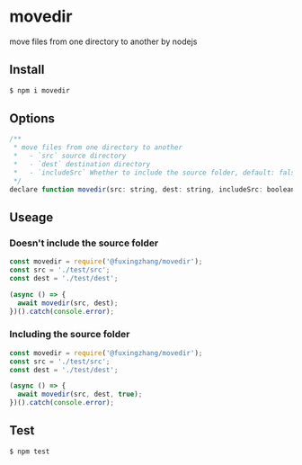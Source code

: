 # movedir
move files from one directory to another by nodejs

## Install

```sh
$ npm i movedir
```  

## Options  
```js
/**
 * move files from one directory to another
 *   - `src` source directory
 *   - `dest` destination directory
 *   - `includeSrc` Whether to include the source folder, default: false
 */
declare function movedir(src: string, dest: string, includeSrc: boolean): Promise<void>  
```

## Useage  

### Doesn't include the source folder

```js
const movedir = require('@fuxingzhang/movedir');
const src = './test/src';
const dest = './test/dest';

(async () => {
  await movedir(src, dest);
})().catch(console.error);
```  

### Including the source folder

```js
const movedir = require('@fuxingzhang/movedir');
const src = './test/src';
const dest = './test/dest';

(async () => {
  await movedir(src, dest, true);
})().catch(console.error);
```  

## Test

```sh
$ npm test
```  